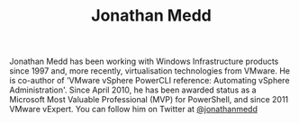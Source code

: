 ﻿---
title: Jonathan Medd
description: ""
image: /images/author/jonathan-medd.jpg
social:
- icon: fab fa-facebook
  link: https://facebook.com/#
- icon: fab fa-twitter
  link: https://twitter.com/#
- icon: fab fa-github
  link: https://github.com/#
- icon: fas fa-link
  link: http://www.jonathanmedd.net/
- icon: fab fa-linkedin-in
  link: https://www.linkedin.com/in/#/
- icon: fab fa-youtube
  link: '#'
- icon: fab fa-twitch
  link: https://www.twitch.tv/#

---
Jonathan Medd has been working with Windows Infrastructure products since 1997 and, more recently, virtualisation technologies from VMware. He is co-author of 'VMware vSphere PowerCLI reference: Automating vSphere Administration'. Since April 2010, he has been awarded status as a Microsoft Most Valuable Professional (MVP) for PowerShell, and since 2011 VMware vExpert. You can follow him on Twitter at <a href="http://twitter.com/#!/jonathanmedd">@jonathanmedd</a>
